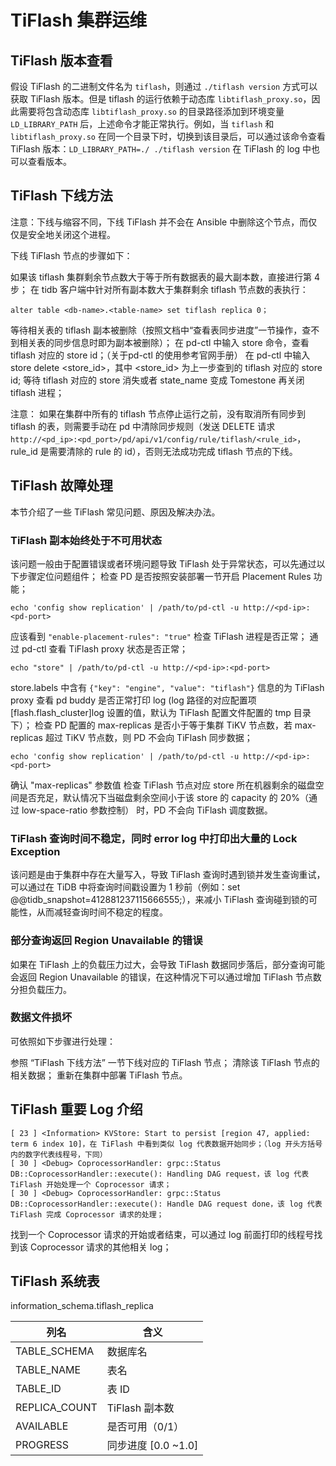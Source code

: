 # TiFlash 集群运维
## TiFlash 版本查看
假设 TiFlash 的二进制文件名为 `tiflash`，则通过 `./tiflash version` 方式可以获取 TiFlash 版本。但是 tiflash 的运行依赖于动态库 `libtiflash_proxy.so`，因此需要将包含动态库 `libtiflash_proxy.so` 的目录路径添加到环境变量 `LD_LIBRARY_PATH` 后，上述命令才能正常执行。例如，当 `tiflash` 和 `libtiflash_proxy.so` 在同一个目录下时，切换到该目录后，可以通过该命令查看 TiFlash 版本：`LD_LIBRARY_PATH=./ ./tiflash version`
在 TiFlash 的 log 中也可以查看版本。

## TiFlash 下线方法
注意：下线与缩容不同，下线 TiFlash 并不会在 Ansible 中删除这个节点，而仅仅是安全地关闭这个进程。

下线 TiFlash 节点的步骤如下：

如果该 tiflash 集群剩余节点数大于等于所有数据表的最大副本数，直接进行第 4 步；
在 tidb 客户端中针对所有副本数大于集群剩余 tiflash 节点数的表执行：
```
alter table <db-name>.<table-name> set tiflash replica 0；
```
等待相关表的 tiflash 副本被删除（按照文档中“查看表同步进度”一节操作，查不到相关表的同步信息时即为副本被删除）；
在 pd-ctl 中输入 store 命令，查看 tiflash  对应的 store id；（关于pd-ctl 的使用参考官网手册）
在 pd-ctl 中输入 store delete <store_id>，其中 <store_id> 为上一步查到的 tiflash 对应的 store id;
等待 tiflash 对应的 store 消失或者 state_name 变成 Tomestone 再关闭 tiflash 进程；

注意：
如果在集群中所有的 tiflash 节点停止运行之前，没有取消所有同步到 tiflash 的表，则需要手动在 pd 中清除同步规则（发送 DELETE 请求 `http://<pd_ip>:<pd_port>/pd/api/v1/config/rule/tiflash/<rule_id>`，rule_id 是需要清除的 rule 的 id），否则无法成功完成 tiflash 节点的下线。
## TiFlash 故障处理
本节介绍了一些 TiFlash 常见问题、原因及解决办法。
### TiFlash 副本始终处于不可用状态

该问题一般由于配置错误或者环境问题导致 TiFlash 处于异常状态，可以先通过以下步骤定位问题组件；
检查 PD 是否按照安装部署一节开启 Placement Rules 功能；
```
echo 'config show replication' | /path/to/pd-ctl -u http://<pd-ip>:<pd-port>
```
应该看到 `"enable-placement-rules": "true"`
检查 TiFlash 进程是否正常；
通过 pd-ctl 查看 TiFlash proxy 状态是否正常；
```
echo "store" | /path/to/pd-ctl -u http://<pd-ip>:<pd-port>
```
store.labels 中含有 `{"key": "engine", "value": "tiflash"}` 信息的为 TiFlash proxy
查看 pd buddy 是否正常打印 log (log 路径的对应配置项 [flash.flash_cluster]log 设置的值，默认为 TiFlash 配置文件配置的 tmp 目录下）；
检查 PD 配置的 max-replicas 是否小于等于集群 TiKV 节点数，若 max-replicas 超过 TiKV 节点数，则 PD 不会向 TiFlash 同步数据；
```
echo 'config show replication' | /path/to/pd-ctl -u http://<pd-ip>:<pd-port>
```
确认 "max-replicas" 参数值
检查 TiFlash 节点对应 store 所在机器剩余的磁盘空间是否充足，默认情况下当磁盘剩余空间小于该 store 的 capacity 的 20%（通过 low-space-ratio 参数控制） 时，PD 不会向 TiFlash 调度数据。
### TiFlash 查询时间不稳定，同时 error log 中打印出大量的 Lock Exception

该问题是由于集群中存在大量写入，导致 TiFlash 查询时遇到锁并发生查询重试，可以通过在 TiDB 中将查询时间戳设置为 1 秒前（例如：set @@tidb_snapshot=412881237115666555;），来减小 TiFlash 查询碰到锁的可能性，从而减轻查询时间不稳定的程度。
### 部分查询返回 Region Unavailable 的错误
如果在 TiFlash 上的负载压力过大，会导致 TiFlash 数据同步落后，部分查询可能会返回 Region Unavailable 的错误，在这种情况下可以通过增加 TiFlash 节点数分担负载压力。
### 数据文件损坏
可依照如下步骤进行处理：

参照 “TiFlash 下线方法” 一节下线对应的 TiFlash 节点；
清除该 TiFlash 节点的相关数据；
重新在集群中部署 TiFlash 节点。
## TiFlash 重要 Log 介绍
```
[ 23 ] <Information> KVStore: Start to persist [region 47, applied: term 6 index 10]，在 TiFlash 中看到类似 log 代表数据开始同步；（log 开头方括号内的数字代表线程号，下同）
[ 30 ] <Debug> CoprocessorHandler: grpc::Status DB::CoprocessorHandler::execute(): Handling DAG request，该 log 代表 TiFlash 开始处理一个 Coprocessor 请求；
[ 30 ] <Debug> CoprocessorHandler: grpc::Status DB::CoprocessorHandler::execute(): Handle DAG request done，该 log 代表 TiFlash 完成 Coprocessor 请求的处理；
```
找到一个 Coprocessor 请求的开始或者结束，可以通过 log 前面打印的线程号找到该 Coprocessor 请求的其他相关 log；
## TiFlash 系统表
information_schema.tiflash_replica

| 列名          | 含义                |
|---------------|---------------------|
| TABLE_SCHEMA  | 数据库名            |
| TABLE_NAME    | 表名                |
| TABLE_ID      | 表 ID               |
| REPLICA_COUNT | TiFlash 副本数      |
| AVAILABLE     | 是否可用（0/1）     |
| PROGRESS      | 同步进度 [0.0 ~1.0] |

